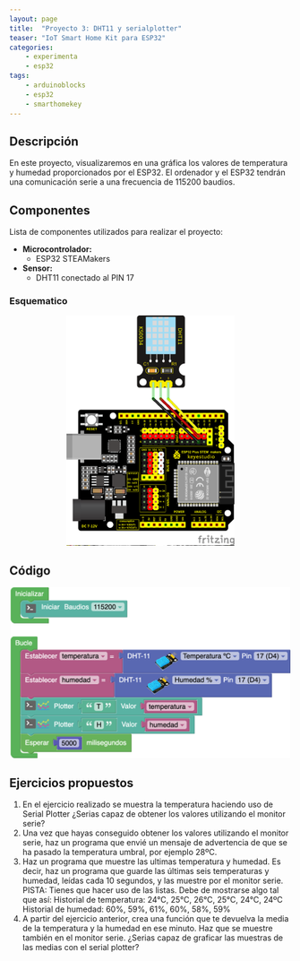 ```yaml
---
layout: page
title:  "Proyecto 3: DHT11 y serialplotter"
teaser: "IoT Smart Home Kit para ESP32"
categories:
    - experimenta
    - esp32
tags:
    - arduinoblocks
    - esp32
    - smarthomekey
---
```

## Descripción
En este proyecto, visualizaremos en una gráfica los valores de temperatura y humedad proporcionados por el ESP32. El ordenador y el ESP32 tendrán una comunicación serie a una frecuencia de 115200 baudios.
## Componentes
Lista de componentes utilizados para realizar el proyecto:
- **Microcontrolador:**     
    - ESP32 STEAMakers
- **Sensor:** 
    - DHT11 conectado al PIN 17

### Esquematico 

<p align="center">
    <img src="/images/experimenta/esp32/Proyectos/P03_Esquematico.png" alt="Proyecto 1" width="300"/>
</p>

## Código 
<p align="center">
    <img src="/images/experimenta/esp32/Proyectos/Proyecto03.png" alt="Proyecto 3" width="500"/>
</p>

## Ejercicios propuestos 

1.	En el ejercicio realizado se muestra la temperatura haciendo uso de Serial Plotter ¿Serias capaz de obtener los valores utilizando el monitor serie?
2.	Una vez que hayas conseguido obtener los valores utilizando el monitor serie, haz un programa que envié un mensaje de advertencia de que se ha pasado la temperatura umbral, por ejemplo 28ºC. 
3.	Haz un programa que muestre las ultimas temperatura y humedad. Es decir, haz un programa que guarde las últimas seis temperaturas y humedad, leídas cada 10 segundos, y las muestre por el monitor serie. PISTA: Tienes que hacer uso de las listas. Debe de mostrarse algo tal que así: 
Historial de temperatura: 24°C, 25°C, 26°C, 25°C, 24°C, 24ºC
Historial de humedad: 60%, 59%, 61%, 60%, 58%, 59%
4.	A partir del ejercicio anterior, crea una función que te devuelva la media de la temperatura y la humedad en ese minuto. Haz que se muestre también en el monitor serie. ¿Serias capaz de graficar las muestras de las medias con el serial plotter?
